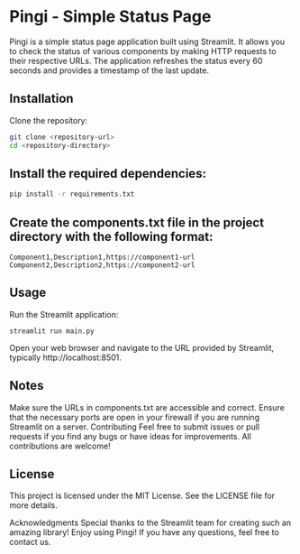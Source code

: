# Pingi - Simple Status Page
Pingi is a simple status page application built using Streamlit. It allows you to check the status of various components by making HTTP requests to their respective URLs. The application refreshes the status every 60 seconds and provides a timestamp of the last update.

## Installation
Clone the repository:

```sh
git clone <repository-url>
cd <repository-directory>
```

## Install the required dependencies:

```sh
pip install -r requirements.txt
```

## Create the components.txt file in the project directory with the following format:

```csv
Component1,Description1,https://component1-url
Component2,Description2,https://component2-url
```

## Usage
Run the Streamlit application:

`streamlit run main.py`

Open your web browser and navigate to the URL provided by Streamlit, typically http://localhost:8501.


## Notes

Make sure the URLs in components.txt are accessible and correct.
Ensure that the necessary ports are open in your firewall if you are running Streamlit on a server.
Contributing
Feel free to submit issues or pull requests if you find any bugs or have ideas for improvements. All contributions are welcome!

## License

This project is licensed under the MIT License. See the LICENSE file for more details.

Acknowledgments
Special thanks to the Streamlit team for creating such an amazing library!
Enjoy using Pingi! If you have any questions, feel free to contact us.